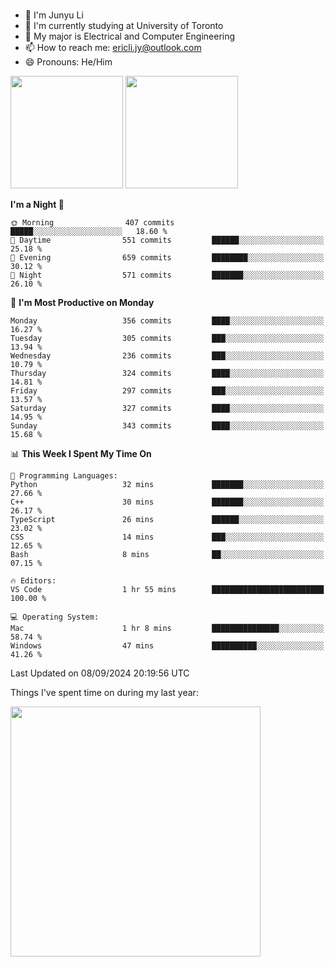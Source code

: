 ### 
- 👨 I'm Junyu Li
- 📖 I'm currently studying at University of Toronto
- 🌱 My major is Electrical and Computer Engineering
- 📫 How to reach me: ericli.jy@outlook.com
- 😄 Pronouns: He/Him

<p align="left">  
  <img height="180em" src="https://github-readme-stats-sigma-five-48.vercel.app/api?username=ericjyli&theme=tokyonight&show_icons=true&count_private=true&include_orgs=true" />
  <img height="180em" src="https://github-readme-stats-sigma-five-48.vercel.app/api/top-langs/?username=ericjyli&theme=tokyonight&count_private=true&include_orgs=true&include_orgs=true&layout=compact" />
</p>

<!--START_SECTION:waka-->
**I'm a Night 🦉** 

```text
🌞 Morning                407 commits         █████░░░░░░░░░░░░░░░░░░░░   18.60 % 
🌆 Daytime                551 commits         ██████░░░░░░░░░░░░░░░░░░░   25.18 % 
🌃 Evening                659 commits         ████████░░░░░░░░░░░░░░░░░   30.12 % 
🌙 Night                  571 commits         ███████░░░░░░░░░░░░░░░░░░   26.10 % 
```
📅 **I'm Most Productive on Monday** 

```text
Monday                   356 commits         ████░░░░░░░░░░░░░░░░░░░░░   16.27 % 
Tuesday                  305 commits         ███░░░░░░░░░░░░░░░░░░░░░░   13.94 % 
Wednesday                236 commits         ███░░░░░░░░░░░░░░░░░░░░░░   10.79 % 
Thursday                 324 commits         ████░░░░░░░░░░░░░░░░░░░░░   14.81 % 
Friday                   297 commits         ███░░░░░░░░░░░░░░░░░░░░░░   13.57 % 
Saturday                 327 commits         ████░░░░░░░░░░░░░░░░░░░░░   14.95 % 
Sunday                   343 commits         ████░░░░░░░░░░░░░░░░░░░░░   15.68 % 
```


📊 **This Week I Spent My Time On** 

```text
💬 Programming Languages: 
Python                   32 mins             ███████░░░░░░░░░░░░░░░░░░   27.66 % 
C++                      30 mins             ███████░░░░░░░░░░░░░░░░░░   26.17 % 
TypeScript               26 mins             ██████░░░░░░░░░░░░░░░░░░░   23.02 % 
CSS                      14 mins             ███░░░░░░░░░░░░░░░░░░░░░░   12.65 % 
Bash                     8 mins              ██░░░░░░░░░░░░░░░░░░░░░░░   07.15 % 

🔥 Editors: 
VS Code                  1 hr 55 mins        █████████████████████████   100.00 % 

💻 Operating System: 
Mac                      1 hr 8 mins         ███████████████░░░░░░░░░░   58.74 % 
Windows                  47 mins             ██████████░░░░░░░░░░░░░░░   41.26 % 
```


 Last Updated on 08/09/2024 20:19:56 UTC
<!--END_SECTION:waka-->

<p> Things I've spent time on during my last year: </p>
<img height="400em" src="https://github-readme-stats-git-master-ericjyli.vercel.app/api/wakatime?username=ericjyli&layout=compact&theme=tokyonight" />

<!--
Here are some ideas to get you started:

- 🔭 I’m currently working on ...
- 🌱 I’m currently learning ...
- 👯 I’m looking to collaborate on ...
- 🤔 I’m looking for help with ...
- 💬 Ask me about ...
- 📫 How to reach me: ...
- 😄 Pronouns: ...
- ⚡ Fun fact: ...
-->

